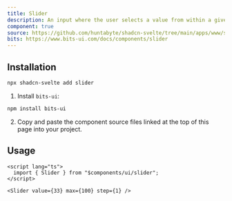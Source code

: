 ```yaml
---
title: Slider
description: An input where the user selects a value from within a given range.
component: true
source: https://github.com/huntabyte/shadcn-svelte/tree/main/apps/www/src/lib/registry/default/ui/slider
bits: https://www.bits-ui.com/docs/components/slider
---
```


<script>
  import { ComponentPreview, ManualInstall } from '$lib/components/docs';
</script>

<ComponentPreview name="slider-demo">

<div />

</ComponentPreview>

## Installation

```bash
npx shadcn-svelte add slider
```

<ManualInstall>

1. Install `bits-ui`:

```bash
npm install bits-ui
```

2. Copy and paste the component source files linked at the top of this page into your project.

</ManualInstall>

## Usage

```svelte
<script lang="ts">
  import { Slider } from "$components/ui/slider";
</script>

<Slider value={33} max={100} step={1} />
```
